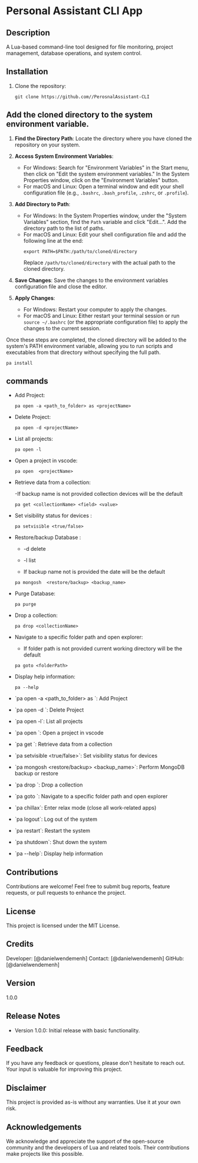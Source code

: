 # Personal Assistant CLI App

## Description

A Lua-based command-line tool designed for file monitoring, project management, database operations, and system control.

## Installation

1. Clone the repository:

   ```
   git clone https://github.com//PerosnalAssistant-CLI

   ```

## Add the cloned directory to the system environment variable.

1. **Find the Directory Path**: Locate the directory where you have cloned the repository on your system.

2. **Access System Environment Variables**:

   - For Windows: Search for "Environment Variables" in the Start menu, then click on "Edit the system environment variables." In the System Properties window, click on the "Environment Variables" button.
   - For macOS and Linux: Open a terminal window and edit your shell configuration file (e.g., `.bashrc`, `.bash_profile`, `.zshrc`, or `.profile`).

3. **Add Directory to Path**:

   - For Windows: In the System Properties window, under the "System Variables" section, find the `Path` variable and click "Edit...". Add the directory path to the list of paths.
   - For macOS and Linux: Edit your shell configuration file and add the following line at the end:
     ```
     export PATH=$PATH:/path/to/cloned/directory
     ```
     Replace `/path/to/cloned/directory` with the actual path to the cloned directory.

4. **Save Changes**: Save the changes to the environment variables configuration file and close the editor.

5. **Apply Changes**:
   - For Windows: Restart your computer to apply the changes.
   - For macOS and Linux: Either restart your terminal session or run `source ~/.bashrc` (or the appropriate configuration file) to apply the changes to the current session.

Once these steps are completed, the cloned directory will be added to the system's PATH environment variable, allowing you to run scripts and executables from that directory without specifying the full path.

```
pa install

```

## commands

- Add Project:

  ```
  pa open -a <path_to_folder> as <projectName>

  ```

- Delete Project:

  ```
  pa open -d <projectName>

  ```

- List all projects:

  ```
  pa open -l

  ```

- Open a project in vscode:

  ```
  pa open  <projectName>

  ```

- Retrieve data from a collection:

  -If backup name is not provided collection devices will be the default

  ```
  pa get <collectionName> <field> <value>

  ```

- Set visibility status for devices :

  ```
  pa setvisible <true/false>

  ```

- Restore/backup Database :

  - -d delete
  - -l list

  - If backup name not is provided the date will be the default

  ```
  pa mongosh  <restore/backup> <backup_name>

  ```

- Purge Database:

  ```
  pa purge

  ```

- Drop a collection:

  ```
  pa drop <collectionName>

  ```

- Navigate to a specific folder path and open explorer:

  - If folder path is not provided current working directory will be the default

  ```
  pa goto <folderPath>

  ```

- Display help information:

  ```
  pa --help

  ```

- \`pa open -a <path_to_folder> as <projectName>\`: Add Project
- \`pa open -d <projectName>\`: Delete Project
- \`pa open -l\`: List all projects
- \`pa open <projectName>\`: Open a project in vscode
- \`pa get <collectionName> <field> <value>\`: Retrieve data from a collection
- \`pa setvisible <true/false>\`: Set visibility status for devices
- \`pa mongosh <restore/backup> <backup_name>\`: Perform MongoDB backup or restore
- \`pa drop <collectionName>\`: Drop a collection
- \`pa goto <folderPath>\`: Navigate to a specific folder path and open explorer
- \`pa chillax\`: Enter relax mode (close all work-related apps)
- \`pa logout\`: Log out of the system
- \`pa restart\`: Restart the system
- \`pa shutdown\`: Shut down the system
- \`pa --help\`: Display help information

## Contributions

Contributions are welcome! Feel free to submit bug reports, feature requests, or pull requests to enhance the project.

## License

This project is licensed under the MIT License.

## Credits

Developer: [@danielwendemenh]
Contact: [@danielwendemenh]
GitHub: [@danielwendemenh]

## Version

1.0.0

## Release Notes

- Version 1.0.0: Initial release with basic functionality.

## Feedback

If you have any feedback or questions, please don't hesitate to reach out. Your input is valuable for improving this project.

## Disclaimer

This project is provided as-is without any warranties. Use it at your own risk.

## Acknowledgements

We acknowledge and appreciate the support of the open-source community and the developers of Lua and related tools. Their contributions make projects like this possible.
